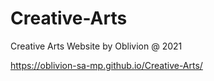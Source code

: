 # Creative-Arts
Creative Arts Website by Oblivion @ 2021

https://oblivion-sa-mp.github.io/Creative-Arts/
